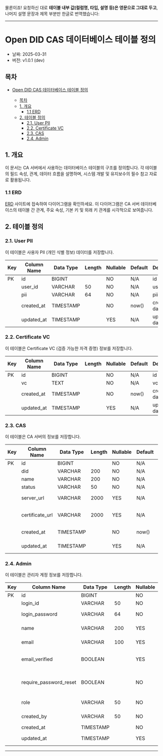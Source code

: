 물론이죠! 요청하신 대로 **테이블 내부 값(컬럼명, 타입, 설명 등)은 영문으로 그대로 두고**, 나머지 설명 문장과 제목 부분만 한글로 번역했습니다:

---

# Open DID CAS 데이터베이스 테이블 정의

* 날짜: 2025-03-31
* 버전: v1.0.1 (dev)

## 목차

* [Open DID CAS 데이터베이스 테이블 정의](#open-did-cas-데이터베이스-테이블-정의)

  * [목차](#목차)
  * [1. 개요](#1-개요)
    * [1.1 ERD](#11-erd)
  * [2. 테이블 정의](#2-테이블-정의)
    * [2.1. User PII](#21-user-pii)
    * [2.2. Certificate VC](#22-certificate-vc)
    * [2.3. CAS](#23-cas)
    * [2.4. Admin](#24-admin)

## 1. 개요

이 문서는 CA 서버에서 사용하는 데이터베이스 테이블의 구조를 정의합니다. 각 테이블의 필드 속성, 관계, 데이터 흐름을 설명하며, 시스템 개발 및 유지보수의 필수 참고 자료로 활용됩니다.

### 1.1 ERD

[ERD](https://www.erdcloud.com/d/5tR4y8YGnkSzeheBN) 사이트에 접속하여 다이어그램을 확인하세요. 이 다이어그램은 CA 서버 데이터베이스의 테이블 간 관계, 주요 속성, 기본 키 및 외래 키 관계를 시각적으로 보여줍니다.

## 2. 테이블 정의

### 2.1. User PII

이 테이블은 사용자 PII (개인 식별 정보) 데이터를 저장합니다.

| Key | Column Name | Data Type | Length | Nullable | Default | Description  |
| --- | ----------- | --------- | ------ | -------- | ------- | ------------ |
| PK  | id          | BIGINT    |        | NO       | N/A     | id           |
|     | user\_id    | VARCHAR   | 50     | NO       | N/A     | user id      |
|     | pii         | VARCHAR   | 64     | NO       | N/A     | pii          |
|     | created\_at | TIMESTAMP |        | NO       | now()   | created date |
|     | updated\_at | TIMESTAMP |        | YES      | N/A     | updated date |

### 2.2. Certificate VC

이 테이블은 Certificate VC (검증 가능한 자격 증명) 정보를 저장합니다.

| Key | Column Name | Data Type | Length | Nullable | Default | Description  |
| --- | ----------- | --------- | ------ | -------- | ------- | ------------ |
| PK  | id          | BIGINT    |        | NO       | N/A     | id           |
|     | vc          | TEXT      |        | NO       | N/A     | vc           |
|     | created\_at | TIMESTAMP |        | NO       | now()   | created date |
|     | updated\_at | TIMESTAMP |        | YES      | N/A     | updated date |

### 2.3. CAS

이 테이블은 CA 서버의 정보를 저장합니다.

| Key | Column Name      | Data Type | Length | Nullable | Default | Description             |
| --- | ---------------- | --------- | ------ | -------- | ------- | ----------------------- |
| PK  | id               | BIGINT    |        | NO       | N/A     | id                      |
|     | did              | VARCHAR   | 200    | NO       | N/A     | did                     |
|     | name             | VARCHAR   | 200    | NO       | N/A     | name                    |
|     | status           | VARCHAR   | 50     | NO       | N/A     | cas status              |
|     | server\_url      | VARCHAR   | 2000   | YES      | N/A     | URL of the CAS server   |
|     | certificate\_url | VARCHAR   | 2000   | YES      | N/A     | URL for CAS certificate |
|     | created\_at      | TIMESTAMP |        | NO       | now()   | created date            |
|     | updated\_at      | TIMESTAMP |        | YES      | N/A     | updated date            |

### 2.4. Admin

이 테이블은 관리자 계정 정보를 저장합니다.

| Key | Column Name              | Data Type | Length | Nullable | Default | Description                        |
| --- | ------------------------ | --------- | ------ | -------- | ------- | ---------------------------------- |
| PK  | id                       | BIGINT    |        | NO       | N/A     | id                                 |
|     | login\_id                | VARCHAR   | 50     | NO       | N/A     | login ID                           |
|     | login\_password          | VARCHAR   | 64     | NO       | N/A     | hashed login password              |
|     | name                     | VARCHAR   | 200    | YES      | N/A     | administrator name                 |
|     | email                    | VARCHAR   | 100    | YES      | N/A     | email address                      |
|     | email\_verified          | BOOLEAN   |        | YES      | false   | whether email is verified          |
|     | require\_password\_reset | BOOLEAN   |        | NO       | true    | whether password reset is required |
|     | role                     | VARCHAR   | 50     | NO       | N/A     | administrator role                 |
|     | created\_by              | VARCHAR   | 50     | NO       | N/A     | creator's login ID                 |
|     | created\_at              | TIMESTAMP |        | NO       | now()   | created date                       |
|     | updated\_at              | TIMESTAMP |        | YES      | N/A     | updated date                       |

---
